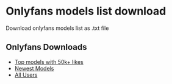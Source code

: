 # Onlyfans models list download

Download onlyfans models list as .txt file

## Onlyfans Downloads
- [Top models with 50k+ likes]()
- [Newest Models]()
- [All Users]()

